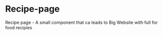 # Recipe-page
Recipe page - A small component that ca leads to Big Website with full for food recipies 
